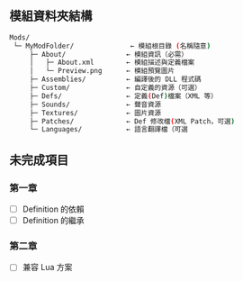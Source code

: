 ## 模組資料夾結構

```bash
Mods/
 └─ MyModFolder/              ← 模組根目錄 (名稱隨意)
     ├─ About/               ← 模組資訊（必需）
     │   ├─ About.xml        ← 模組描述與定義檔案
     │   └─ Preview.png      ← 模組預覽圖片
     ├─ Assemblies/          ← 編譯後的 DLL 程式碼
     ├─ Custom/              ← 自定義的資源（可選）
     ├─ Defs/                ← 定義(Def)檔案（XML 等）
     ├─ Sounds/              ← 聲音資源
     ├─ Textures/            ← 圖片資源
     ├─ Patches/             ← Def 修改檔(XML Patch，可選)
     └─ Languages/           ← 語言翻譯檔（可選
```

## 未完成項目

### 第一章

- [ ] Definition 的依賴
- [ ] Definition 的繼承

### 第二章

- [ ] 兼容 Lua 方案
